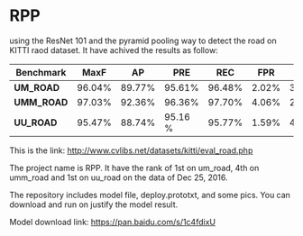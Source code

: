 # RPP
using the ResNet 101 and the pyramid pooling way to detect the road on KITTI raod dataset.
It have achived the results as follow:

| Benchmark | MaxF | AP  | PRE  | REC | FPR | FNR |
| --------  | ---- | --- |------|---- |-----|-----|
| **UM_ROAD**| 96.04% | 89.77% | 95.61%  |96.48% | 2.02% | 3.52%|
| **UMM_ROAD**|  97.03% |92.36% |96.36%| 97.70% |4.06% |2.30%|
| **UU_ROAD**|  95.47% |88.74% |95.16 % |95.77% |1.59% |4.23%|

This is the link:
http://www.cvlibs.net/datasets/kitti/eval_road.php

The project name is RPP. It have the rank of 1st on um_road, 4th on umm_road and 1st on uu_road on the data of Dec 25, 2016.

The repository includes model file, deploy.prototxt, and some pics. 
You can download and run on justify the model result.

Model download link: https://pan.baidu.com/s/1c4fdixU
